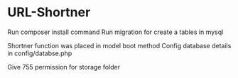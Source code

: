 # URL-Shortner

Run composer install command
Run migration for create a tables in mysql

Shortner function was placed in model boot method
Config database details in config/databse.php

Give 755 permission for storage folder 
